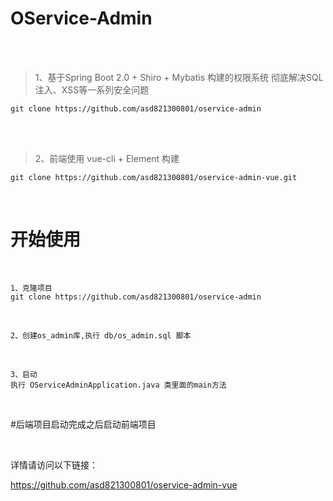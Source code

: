 # OService-Admin

<br><br>

> 1、基于Spring Boot 2.0 + Shiro + Mybatis 构建的权限系统
彻底解决SQL注入、XSS等一系列安全问题 <br>

```
git clone https://github.com/asd821300801/oservice-admin
```

<br><br>

> 2、前端使用 vue-cli + Element 构建

```
git clone https://github.com/asd821300801/oservice-admin-vue.git
```

<br>

# 开始使用

<br>

```
1、克隆项目
git clone https://github.com/asd821300801/oservice-admin
```
<br>

```
2、创建os_admin库,执行 db/os_admin.sql 脚本
```
<br>

```
3、启动
执行 OServiceAdminApplication.java 类里面的main方法
```
<br>


#后端项目启动完成之后启动前端项目

<br>

详情请访问以下链接：

https://github.com/asd821300801/oservice-admin-vue






